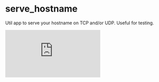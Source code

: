 serve_hostname
==============

Util app to serve your hostname on TCP and/or UDP.  Useful for testing.


[![Analytics](https://kubernetes-site.appspot.com/UA-36037335-10/GitHub/contrib/for-demos/serve_hostname/README.md?pixel)]()
